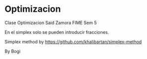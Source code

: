 # Optimizacion

Clase Optimizacion Said Zamora FIME Sem 5

En el simplex solo se pueden introducir fracciones.

Simplex method by https://github.com/khalibartan/simplex-method

By Bogi

